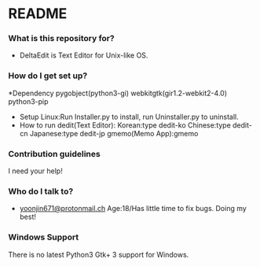 # README #

### What is this repository for? ###

* DeltaEdit is Text Editor for Unix-like OS.
### How do I get set up? ###
*Dependency
pygobject(python3-gi)
webkitgtk(gir1.2-webkit2-4.0)
python3-pip
* Setup
Linux:Run Installer.py to install, run Uninstaller.py to uninstall.
* How to run
	dedit(Text Editor):
			Korean:type dedit-ko
			Chinese:type dedit-cn
			Japanese:type dedit-jp
	gmemo(Memo App):gmemo
### Contribution guidelines ###
I need your help!

### Who do I talk to? ###
* yoonjin671@protonmail.ch
Age:18/Has little time to fix bugs. Doing my best!
### Windows Support ###
There is no latest Python3 Gtk+ 3 support for Windows.
